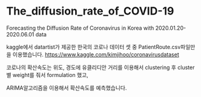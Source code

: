 # The_diffusion_rate_of_COVID-19

Forecasting the Diffusion Rate of Coronavirus in Korea with 2020.01.20-2020.06.01 data 

kaggle에서 datartist가 제공한 한국의 코로나 데이터 셋 중 PatientRoute.csv파일만을 이용했습니다.
https://www.kaggle.com/kimjihoo/coronavirusdataset

코로나의 확산속도는 위도, 경도에 유클리디안 거리를 이용해서 clustering 후 cluster 별 weight를 줘서 formulation 했고,

ARIMA알고리즘을 이용해서 확산속도를 예측했습니다. 
